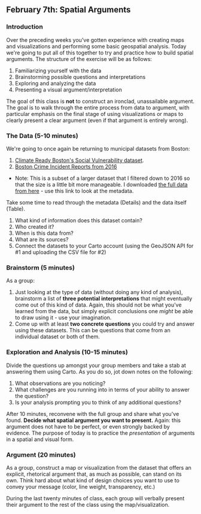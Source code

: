 ## February 7th: Spatial Arguments

### Introduction

Over the preceding weeks you've gotten experience with creating maps and visualizations and performing some basic geospatial analysis. Today we're going to put all of this together to try and practice how to build spatial arguments. The structure of the exercise will be as follows:

1. Familiarizing yourself with the data
2. Brainstorming possible questions and interpretations
3. Exploring and analyzing the data
4. Presenting a visual argument/interpretation

The goal of this class is **not** to construct an ironclad, unassailable argument. The goal is to walk through the entire process from data to argument, with particular emphasis on the final stage of using visualizations or maps to clearly present a clear argument (even if that argument is entirely wrong). 

### The Data (5-10 minutes)

We're going to once again be returning to municipal datasets from Boston:

1. [Climate Ready Boston's Social Vulnerability dataset](http://bostonopendata-boston.opendata.arcgis.com/datasets/34f2c48b670d4b43a617b1540f20efe3_0). 
2. [Boston Crime Incident Reports from 2016]({{site.baseurl}}/in-class/downloads/crime_2016.csv) 
- Note: This is a subset of a larger dataset that I filtered down to 2016 so that the size is a little bit more manageable. I downloaded [the full data from here](https://data.boston.gov/dataset/crime-incident-reports-august-2015-to-date-source-new-system/resource/12cb3883-56f5-47de-afa5-3b1cf61b257b) - use this link to look at the metadata. 

Take some time to read through the metadata (Details) and the data itself (Table). 

1. What kind of information does this dataset contain?
2. Who created it?
3. When is this data from?
4. What are its sources?
5. Connect the datasets to your Carto account (using the GeoJSON API for #1 and uploading the CSV file for #2)

### Brainstorm (5 minutes)

As a group:

1. Just looking at the type of data (without doing any kind of analysis), brainstorm a list of **three potential interpretations** that might eventually come out of this kind of data. Again, this should not be what you've learned from the data, but simply explicit conclusions one *might* be able to draw using it - use your imagination.
2. Come up with at least **two concrete questions** you could try and answer using these datasets. This can be questions that come from an individual dataset or both of them.

### Exploration and Analysis (10-15 minutes)

Divide the questions up amongst your group members and take a stab at answering them using Carto. As you do so, jot down notes on the following:

1. What observations are you noticing?
2. What challenges are you running into in terms of your ability to answer the question?
3. Is your analysis prompting you to think of any additional questions?

After 10 minutes, reconvene with the full group and share what you've found. **Decide what spatial argument you want to present.** Again: this argument does not have to be perfect, or even strongly backed by evidence. The purpose of today is to practice the *presentation* of arguments in a spatial and visual form.

### Argument (20 minutes)

As a group, construct a map or visualization from the dataset that offers an explicit, rhetorical argument that, as much as possible, can stand on its own. Think hard about what kind of design choices you want to use to convey your message (color, line weight, transparency, etc.)

During the last twenty minutes of class, each group will verbally present their argument to the rest of the class using the map/visualization.